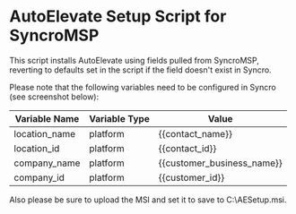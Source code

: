 # AutoElevate Setup Script for SyncroMSP

This script installs AutoElevate using fields pulled from SyncroMSP, reverting to defaults set in the script if the field doesn't exist in Syncro.

Please note that the following variables need to be configured in Syncro (see screenshot below):

|  Variable Name | Variable Type |     Value     |
| -------------- | ------------- | ------------- |
| location_name  | platform      | {{contact_name}} |
| location_id    | platform      | {{contact_id}} |
| company_name   | platform      | {{customer_business_name}} |
| company_id     | platform      | {{customer_id}} |

Also please be sure to upload the MSI and set it to save to C:\AESetup.msi.

[Sycnro Screenshot]: https://raw.githubusercontent.com/thegeekkid/AutoElevate-SyncroSetup/master/Screenshots/Syncro-VariableSetup.jpg "Syncro Screenshot"